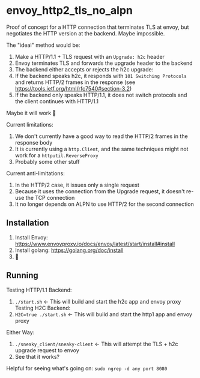 # envoy_http2_tls_no_alpn
Proof of concept for a HTTP connection that terminates TLS at envoy, but
negotiates the HTTP version at the backend. Maybe impossible.

The "ideal" method would be:
1. Make a HTTP/1.1 + TLS request with an `Upgrade: h2c` header
1. Envoy terminates TLS and forwards the upgrade header to the backend
1. The backend either accepts or rejects the h2c upgrade:
  1. If the backend speaks h2c, it responds with `101 Switching Protocols` and
     returns HTTP/2 frames in the response (see https://tools.ietf.org/html/rfc7540#section-3.2)
  1. If the backend only speaks HTTP/1.1, it does not switch protocols and the
     client continues with HTTP/1.1

Maybe it will work 🤞

Current limitations:
1. We don't currently have a good way to read the HTTP/2 frames in the response
   body
1. It is currently using a `http.Client`, and the same techniques might not work for a `httputil.ReverseProxy`
1. Probably some other stuff

Current anti-limitations:
1. In the HTTP/2 case, it issues only a single request
1. Because it uses the connection from the Upgrade request, it doesn't re-use the TCP connection
1. It no longer depends on ALPN to use HTTP/2 for the second connection

## Installation

1. Install Envoy: https://www.envoyproxy.io/docs/envoy/latest/start/install#install
1. Install golang: https://golang.org/doc/install
1. 🎉

## Running

Testing HTTP/1.1 Backend:
1. `./start.sh` <- This will build and start the h2c app and envoy proxy
Testing H2C Backend:
1. `H2C=true ./start.sh` <- This will build and start the http1 app and envoy proxy

Either Way:
1. `./sneaky_client/sneaky-client` <- This will attempt the TLS + h2c upgrade request to envoy
1.  See that it works?

Helpful for seeing what's going on:
`sudo ngrep -d any port 8080`
